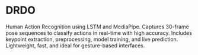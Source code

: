 # DRDO
Human Action Recognition using LSTM and MediaPipe. Captures 30-frame pose sequences to classify actions in real-time with high accuracy. Includes keypoint extraction, preprocessing, model training, and live prediction. Lightweight, fast, and ideal for gesture-based interfaces.
